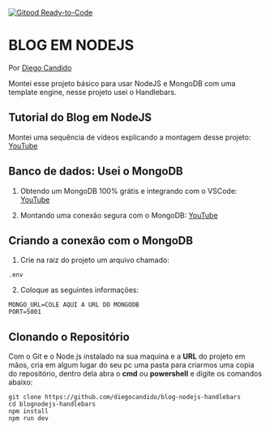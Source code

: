 [![Gitpod Ready-to-Code](https://img.shields.io/badge/Gitpod-Ready--to--Code-blue?logo=gitpod)](https://github.com/diegocandido/) 


# BLOG EM NODEJS

Por [Diego Candido](https://diegocandido.com)

Montei esse projeto básico para usar NodeJS e MongoDB com uma template engine, nesse projeto usei o Handlebars.


## Tutorial do Blog em NodeJS

Montei uma sequência de vídeos explicando a montagem desse projeto: 
[YouTube](https://youtube.com/playlist?list=PLEBXNCFr1wJIINQArd6vwlKz2BY1tI9I0)


## Banco de dados: Usei o MongoDB 

1) Obtendo um MongoDB 100% grátis e integrando com o VSCode:
[YouTube](https://www.youtube.com/watch?v=jLiSj_ZsdXc)

2) Montando uma conexão segura com o MongoDB:
[YouTube](https://www.youtube.com/watch?v=E-B7BonaKHE)

## Criando a conexão com o MongoDB

1) Crie na raiz do projeto um arquivo chamado:
```
.env
```

2) Coloque as seguintes informações:
```
MONGO_URL=COLE AQUI A URL DO MONGODB
PORT=5001
```

## Clonando o Repositório ##
Com o Git e o Node.js instalado na sua maquina e a **URL** do projeto em mãos, cria em algum lugar do seu pc uma pasta para criarmos uma copia do repositório, dentro dela abra o **cmd** ou **powershell** e digite os comandos abaixo:
```
git clone https://github.com/diegocandido/blog-nodejs-handlebars
cd blognodejs-handlebars
npm install
npm run dev
```

